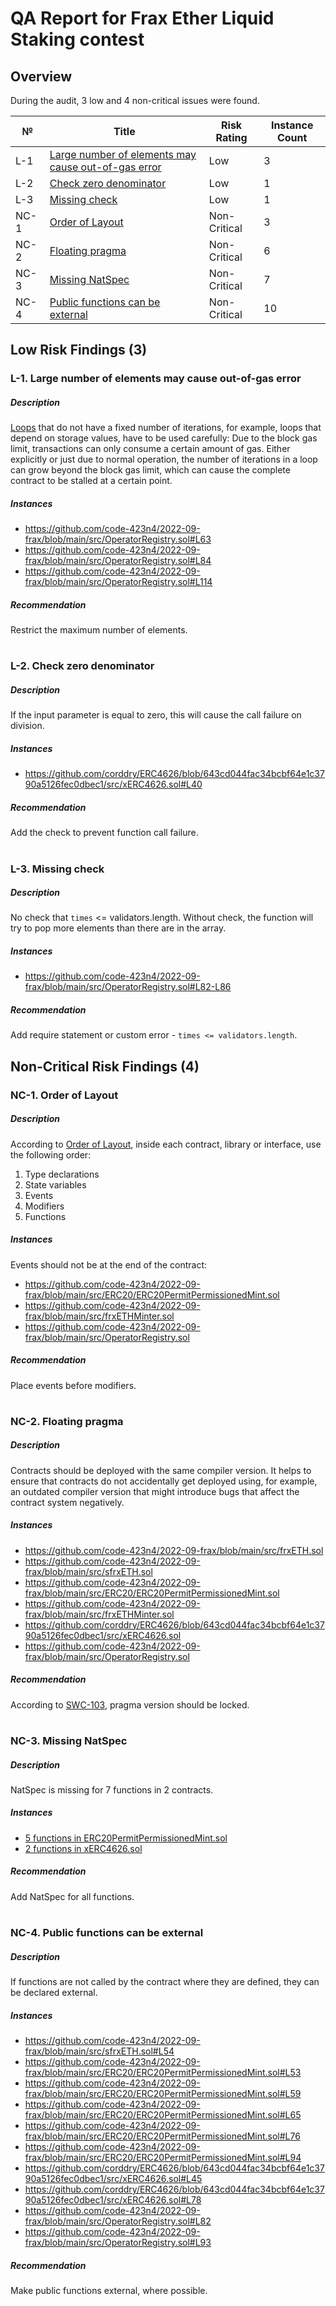 # QA Report for Frax Ether Liquid Staking contest

## Overview
During the audit, 3 low and 4 non-critical issues were found.

№ | Title | Risk Rating  | Instance Count
--- | --- | --- | ---
L-1 | [Large number of elements may cause out-of-gas error](#l-1-large-number-of-elements-may-cause-out-of-gas-error) | Low | 3
L-2 | [Check zero denominator](#l-2-check-zero-denominator) | Low | 1
L-3 | [Missing check](#l-3-missing-check) | Low | 1
NC-1 | [Order of Layout](#nc-1-order-of-layout) | Non-Critical | 3
NC-2 | [Floating pragma](#nc-2-floating-pragma) | Non-Critical | 6
NC-3 | [Missing NatSpec](#nc-3-missing-natspec) | Non-Critical | 7
NC-4 | [Public functions can be external](#nc-4-public-functions-can-be-external) | Non-Critical | 10

## Low Risk Findings (3)
### L-1. Large number of elements may cause out-of-gas error
##### Description
[Loops](https://docs.soliditylang.org/en/develop/security-considerations.html#gas-limit-and-loops) that do not have a fixed number of iterations, for example, loops that depend on storage values, have to be used carefully: Due to the block gas limit, transactions can only consume a certain amount of gas. Either explicitly or just due to normal operation, the number of iterations in a loop can grow beyond the block gas limit, which can cause the complete contract to be stalled at a certain point. 

##### Instances
- https://github.com/code-423n4/2022-09-frax/blob/main/src/OperatorRegistry.sol#L63
- https://github.com/code-423n4/2022-09-frax/blob/main/src/OperatorRegistry.sol#L84
- https://github.com/code-423n4/2022-09-frax/blob/main/src/OperatorRegistry.sol#L114

##### Recommendation
Restrict the maximum number of elements.

#
### L-2. Check zero denominator
##### Description 
If the input parameter is equal to zero, this will cause the call failure on division.

##### Instances
- https://github.com/corddry/ERC4626/blob/643cd044fac34bcbf64e1c3790a5126fec0dbec1/src/xERC4626.sol#L40

##### Recommendation
Add the check to prevent function call failure.

#
### L-3. Missing check
##### Description
No check that ```times``` <= validators.length. Without check, the function will try to pop more elements than there are in the array.

##### Instances
- https://github.com/code-423n4/2022-09-frax/blob/main/src/OperatorRegistry.sol#L82-L86

##### Recommendation
Add require statement or custom error - ```times <= validators.length```.

## Non-Critical Risk Findings (4)
### NC-1. Order of Layout
##### Description
According to [Order of Layout](https://docs.soliditylang.org/en/v0.8.16/style-guide.html#order-of-layout), inside each contract, library or interface, use the following order:
1) Type declarations
2) State variables
3) Events
4) Modifiers
5) Functions

##### Instances
Events should not be at the end of the contract:
- https://github.com/code-423n4/2022-09-frax/blob/main/src/ERC20/ERC20PermitPermissionedMint.sol
- https://github.com/code-423n4/2022-09-frax/blob/main/src/frxETHMinter.sol
- https://github.com/code-423n4/2022-09-frax/blob/main/src/OperatorRegistry.sol

##### Recommendation
Place events before modifiers.

#
### NC-2. Floating pragma
##### Description
Contracts should be deployed with the same compiler version. It helps to ensure that contracts do not accidentally get deployed using, for example, an outdated compiler version that might introduce bugs that affect the contract system negatively.

##### Instances
- https://github.com/code-423n4/2022-09-frax/blob/main/src/frxETH.sol
- https://github.com/code-423n4/2022-09-frax/blob/main/src/sfrxETH.sol
- https://github.com/code-423n4/2022-09-frax/blob/main/src/ERC20/ERC20PermitPermissionedMint.sol
- https://github.com/code-423n4/2022-09-frax/blob/main/src/frxETHMinter.sol
- https://github.com/corddry/ERC4626/blob/643cd044fac34bcbf64e1c3790a5126fec0dbec1/src/xERC4626.sol
- https://github.com/code-423n4/2022-09-frax/blob/main/src/OperatorRegistry.sol

##### Recommendation
According to [SWC-103](https://swcregistry.io/docs/SWC-103), pragma version should be locked.

#
### NC-3. Missing NatSpec
##### Description 
NatSpec is missing for 7 functions in 2 contracts.

##### Instances
- [5 functions in ERC20PermitPermissionedMint.sol](https://github.com/code-423n4/2022-09-frax/blob/main/src/ERC20/ERC20PermitPermissionedMint.sol)
- [2 functions in xERC4626.sol](https://github.com/corddry/ERC4626/blob/643cd044fac34bcbf64e1c3790a5126fec0dbec1/src/xERC4626.sol)

##### Recommendation
Add NatSpec for all functions.

#
### NC-4. Public functions can be external
##### Description
If functions are not called by the contract where they are defined, they can be declared external.

##### Instances
- https://github.com/code-423n4/2022-09-frax/blob/main/src/sfrxETH.sol#L54
- https://github.com/code-423n4/2022-09-frax/blob/main/src/ERC20/ERC20PermitPermissionedMint.sol#L53
- https://github.com/code-423n4/2022-09-frax/blob/main/src/ERC20/ERC20PermitPermissionedMint.sol#L59
- https://github.com/code-423n4/2022-09-frax/blob/main/src/ERC20/ERC20PermitPermissionedMint.sol#L65
- https://github.com/code-423n4/2022-09-frax/blob/main/src/ERC20/ERC20PermitPermissionedMint.sol#L76
- https://github.com/code-423n4/2022-09-frax/blob/main/src/ERC20/ERC20PermitPermissionedMint.sol#L94
- https://github.com/corddry/ERC4626/blob/643cd044fac34bcbf64e1c3790a5126fec0dbec1/src/xERC4626.sol#L45
- https://github.com/corddry/ERC4626/blob/643cd044fac34bcbf64e1c3790a5126fec0dbec1/src/xERC4626.sol#L78
- https://github.com/code-423n4/2022-09-frax/blob/main/src/OperatorRegistry.sol#L82
- https://github.com/code-423n4/2022-09-frax/blob/main/src/OperatorRegistry.sol#L93

##### Recommendation
Make public functions external, where possible.